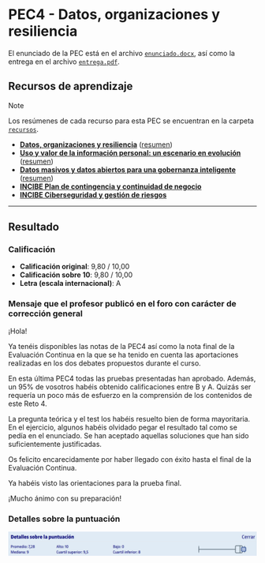 # PEC4 - Datos, organizaciones y resiliencia

El enunciado de la PEC está en el archivo [`enunciado.docx`](enunciado.docx), así como la entrega en el archivo [`entrega.pdf`](entrega.pdf).

## Recursos de aprendizaje

>[!NOTE]
>Los resúmenes de cada recurso para esta PEC se encuentran en la carpeta [`recursos`](recursos/).

- [**Datos, organizaciones y resiliencia**](https://materials.campus.uoc.edu/daisy/Materials/PID_00278516/pdf/PID_00278516.pdf) ([resumen](https://github.com/HenestrosaDev/uoc-ingenieria-informatica/blob/main/administracion_y_gestion_de_organizaciones/pec4/recursos/datos_organizaciones_y_resiliencia_resumen.md))
- [**Uso y valor de la información personal: un escenario en evolución**](https://oai.e-spacio.uned.es/server/api/core/bitstreams/c956c489-b654-4f00-9536-c57b734f0fc5/content) ([resumen](https://github.com/HenestrosaDev/uoc-ingenieria-informatica/blob/main/administracion_y_gestion_de_organizaciones/pec4/recursos/uso_y_valor_de_la_informacion_personal_resumen.md))
- [**Datos masivos y datos abiertos para una gobernanza inteligente**](https://revista.profesionaldelainformacion.com/index.php/EPI/article/view/epi.2018.sep.16/40860) ([resumen](https://github.com/HenestrosaDev/uoc-ingenieria-informatica/blob/main/administracion_y_gestion_de_organizaciones/pec4/recursos/datos_masivos_y_datos_abiertos_para_una_gobernanza_inteligente_resumen.md))
- [**INCIBE Plan de contingencia y continuidad de negocio**](https://www.incibe.es/empresas/que-te-interesa/plan-contingencia-continuidad-negocio)
- [**INCIBE Ciberseguridad y gestión de riesgos**](https://www.incibe.es/sites/default/files/contenidos/guias/doc/guia_ciberseguridad_gestion_riesgos_metad.pdf)

---

## Resultado

### Calificación

- **Calificación original**: 9,80 / 10,00
- **Calificación sobre 10**: 9,80 / 10,00
- **Letra (escala internacional)**: A

### Mensaje que el profesor publicó en el foro con carácter de corrección general

¡Hola!

Ya tenéis disponibles las notas de la PEC4 así como la nota final de la Evaluación Continua en la que se ha tenido en cuenta las aportaciones realizadas en los dos debates propuestos durante el curso.

En esta última PEC4 todas las pruebas presentadas han aprobado. Además, un 95% de vosotros habéis obtenido calificaciones entre B y A. Quizás ser requería un poco más de esfuerzo en la comprensión de los contenidos de este Reto 4.

La pregunta teórica y el test los habéis resuelto bien de forma mayoritaria. En el ejercicio, algunos habéis olvidado pegar el resultado tal como se pedía en el enunciado. Se han aceptado aquellas soluciones que han sido suficientemente justificadas.

Os felicito encarecidamente por haber llegado con éxito hasta el final de la Evaluación Continua.

Ya habéis visto las orientaciones para la prueba final.

¡Mucho ánimo con su preparación!

### Detalles sobre la puntuación

![](detalles_puntuacion.png)
